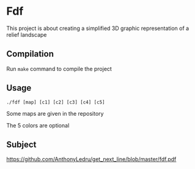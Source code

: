 # Fdf

This project is about creating a simplified 3D graphic representation of a
relief landscape
 
## Compilation

Run `make` command to compile the project

## Usage

```
./fdf [map] [c1] [c2] [c3] [c4] [c5]
```
Some maps are given in the repository

The 5 colors are optional

## Subject 
 
https://github.com/AnthonyLedru/get_next_line/blob/master/fdf.pdf

